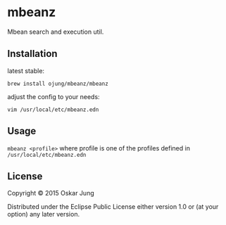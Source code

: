 # mbeanz

Mbean search and execution util.

## Installation

latest stable:
```
brew install ojung/mbeanz/mbeanz
```

adjust the config to your needs:
```
vim /usr/local/etc/mbeanz.edn
```

## Usage

`mbeanz <profile>` where profile is one of the profiles defined in `/usr/local/etc/mbeanz.edn`

## License

Copyright © 2015 Oskar Jung

Distributed under the Eclipse Public License either version 1.0 or (at
your option) any later version.
